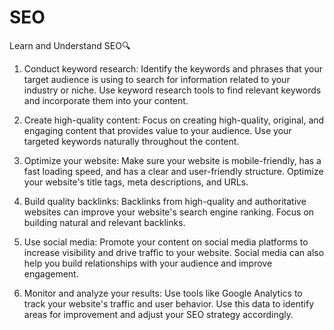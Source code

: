 # SEO
Learn and Understand SEO🔍

1. Conduct keyword research: Identify the keywords and phrases that your target audience is using to search for information related to your industry or niche. Use keyword research tools to find relevant keywords and incorporate them into your content.

2. Create high-quality content: Focus on creating high-quality, original, and engaging content that provides value to your audience. Use your targeted keywords naturally throughout the content.

3. Optimize your website: Make sure your website is mobile-friendly, has a fast loading speed, and has a clear and user-friendly structure. Optimize your website's title tags, meta descriptions, and URLs.

4. Build quality backlinks: Backlinks from high-quality and authoritative websites can improve your website's search engine ranking. Focus on building natural and relevant backlinks.

5. Use social media: Promote your content on social media platforms to increase visibility and drive traffic to your website. Social media can also help you build relationships with your audience and improve engagement.

6. Monitor and analyze your results: Use tools like Google Analytics to track your website's traffic and user behavior. Use this data to identify areas for improvement and adjust your SEO strategy accordingly.
